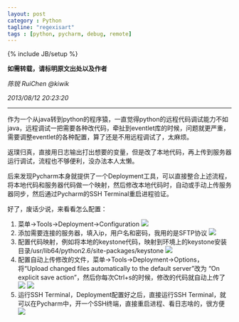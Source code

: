 ```yaml
---
layout: post
category : Python
tagline: "regexisart"
tags : [python, pycharm, debug, remote]
---
```

{% include JB/setup %}

**如需转载，请标明原文出处以及作者**

*陈锐 RuiChen @kiwik*

*2013/08/12 20:23:20*

----------

作为一个从java转到python的程序猿，一直觉得python的远程代码调试能力不如java，远程调试一把需要各种改代码，牵扯到eventlet库的时候，问题就更严重，需要调整eventlet的各种配置，算了还是不用远程调试了，太麻烦。

返璞归真，直接用日志输出打出想要的变量，但是改了本地代码，再上传到服务器运行调试，流程也不够便利，没办法本人太懒。

后来发现Pycharm本身就提供了一个Deployment工具，可以直接整合上述流程，将本地代码和服务器代码做一个映射，然后修改本地代码时，自动或手动上传服务器同步，然后通过Pycharm的SSH Terminal重启进程验证。

好了，废话少说，来看看怎么配置：

 1. 菜单->Tools->Deployment->Configuration
![][1]
 2. 添加需要连接的服务器，填入ip，用户名和密码，我用的是SFTP协议
![][2]
 3. 配置代码映射，例如将本地的keystone代码，映射到环境上的keystone安装目录/usr/lib64/python2.6/site-packages/keystone
![][3]
 4. 配置自动上传修改的文件，菜单->Tools->Deployment->Options，将“Upload changed files automatically to the default server”改为 “On explicit save action”，然后你每次Ctrl+s的时候，修改的代码就自动上传了
![][4]
![][5]
 5. 运行SSH Terminal，Deployment配置好之后，直接运行SSH Terminal，就可以在Pycharm中，开一个SSH终端，直接重启进程、看日志啥的，很方便
![][6]

  [1]: https://raw.github.com/kiwik/kiwik.github.io/master/_posts_images/2013-12-11/1.jpg
  [2]: https://raw.github.com/kiwik/kiwik.github.io/master/_posts_images/2013-12-11/2.jpg
  [3]: https://raw.github.com/kiwik/kiwik.github.io/master/_posts_images/2013-12-11/3.jpg
  [4]: https://raw.github.com/kiwik/kiwik.github.io/master/_posts_images/2013-12-11/4.jpg
  [5]: https://raw.github.com/kiwik/kiwik.github.io/master/_posts_images/2013-12-11/5.jpg
  [6]: https://raw.github.com/kiwik/kiwik.github.io/master/_posts_images/2013-12-11/6.jpg
